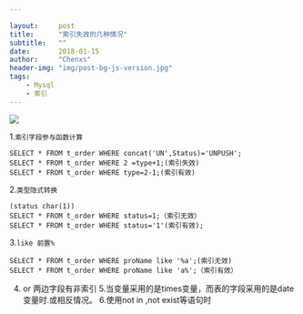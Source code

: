 ```yaml
---

layout:     post
title:      "索引失效的几种情况"
subtitle:   ""
date:       2018-01-15
author:     "Chenxs"
header-img: "img/post-bg-js-version.jpg"
tags:
    - Mysql
    - 索引
---
```

![](/media/15160210700337.jpg)

1.`索引字段参与函数计算`
```
SELECT * FROM t_order WHERE concat('UN',Status)='UNPUSH';
SELECT * FROM t_order WHERE 2 =type+1;(索引失效)
SELECT * FROM t_order WHERE type=2-1;(索引有效)
```
<!-- more -->
2.`类型隐式转换`
```
(status char(1))
SELECT * FROM t_order WHERE status=1;（索引无效）
SELECT * FROM t_order WHERE status='1'(索引有效);
```
3.`like 前置%`
```
SELECT * FROM t_order WHERE proName like '%a';(索引无效)
SELECT * FROM t_order WHERE proName like 'a%';（索引有效）
```
4. or 两边字段有非索引
5.当变量采用的是times变量，而表的字段采用的是date变量时.或相反情况。 
6.使用not in ,not exist等语句时



